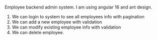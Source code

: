 Employee backend admin system. I am using angular 16 and ant design.
1) We can login to system to see all employees info with pagination
2) We can add a new employee with validation
3) We can modify existing employee info with validation
4) We can delete employee.


